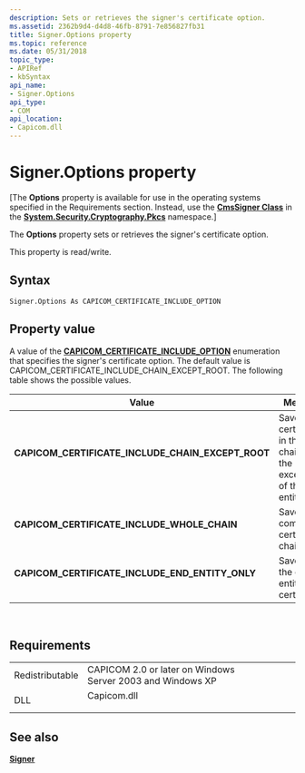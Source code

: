 ```yaml
---
description: Sets or retrieves the signer's certificate option.
ms.assetid: 2362b9d4-d4d8-46fb-8791-7e856827fb31
title: Signer.Options property
ms.topic: reference
ms.date: 05/31/2018
topic_type:
- APIRef
- kbSyntax
api_name:
- Signer.Options
api_type:
- COM
api_location:
- Capicom.dll
---
```


# Signer.Options property

\[The **Options** property is available for use in the operating systems specified in the Requirements section. Instead, use the [**CmsSigner Class**](/dotnet/api/system.security.cryptography.pkcs.cmssigner?view=dotnet-plat-ext-3.1&preserve-view=true) in the [**System.Security.Cryptography.Pkcs**](/dotnet/api/system.security.cryptography.pkcs?view=dotnet-plat-ext-3.1&preserve-view=true) namespace.\]

The **Options** property sets or retrieves the signer's certificate option.

This property is read/write.

## Syntax


```VB
Signer.Options As CAPICOM_CERTIFICATE_INCLUDE_OPTION
```



## Property value

A value of the [**CAPICOM\_CERTIFICATE\_INCLUDE\_OPTION**](capicom-certificate-include-option.md) enumeration that specifies the signer's certificate option. The default value is CAPICOM\_CERTIFICATE\_INCLUDE\_CHAIN\_EXCEPT\_ROOT. The following table shows the possible values.



| Value                                                                                                                                                                                                                                                             | Meaning                                                                               |
|-------------------------------------------------------------------------------------------------------------------------------------------------------------------------------------------------------------------------------------------------------------------|---------------------------------------------------------------------------------------|
| <span id="CAPICOM_CERTIFICATE_INCLUDE_CHAIN_EXCEPT_ROOT"></span><span id="capicom_certificate_include_chain_except_root"></span><dl> <dt>**CAPICOM\_CERTIFICATE\_INCLUDE\_CHAIN\_EXCEPT\_ROOT**</dt> </dl> | Saves all certificates in the chain with the exception of the root entity.<br/> |
| <span id="CAPICOM_CERTIFICATE_INCLUDE_WHOLE_CHAIN"></span><span id="capicom_certificate_include_whole_chain"></span><dl> <dt>**CAPICOM\_CERTIFICATE\_INCLUDE\_WHOLE\_CHAIN**</dt> </dl>                    | Saves the complete certificate chain.<br/>                                      |
| <span id="CAPICOM_CERTIFICATE_INCLUDE_END_ENTITY_ONLY"></span><span id="capicom_certificate_include_end_entity_only"></span><dl> <dt>**CAPICOM\_CERTIFICATE\_INCLUDE\_END\_ENTITY\_ONLY**</dt> </dl>       | Saves only the end entity certificate.<br/>                                     |



 

## Requirements



|                            |                                                                                        |
|----------------------------|----------------------------------------------------------------------------------------|
| Redistributable<br/> | CAPICOM 2.0 or later on Windows Server 2003 and Windows XP<br/>                  |
| DLL<br/>             | <dl> <dt>Capicom.dll</dt> </dl> |



## See also

<dl> <dt>

[**Signer**](signer.md)
</dt> </dl>

 

 
